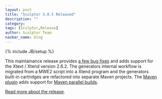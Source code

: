 ```yaml
---
layout: post
title: "Sculptor 3.0.5 Released"
description: ""
category: 
tags: [Sculptor,Release]
author: Sculptor Team
navbar_name: blog
---
```

{% include JB/setup %}

This maintainance release provides [a few bug fixes][2] and adds support for the Xtext / Xtend version 2.6.2. The generators internal workflow is migrated from a MWE2 script into a Xtend program and the generators built-in cartridges are refactored into separate Maven projects. The [Maven plugin][3] adds support for [Maven parallel builds][5].

[Read more about the release][1].

   [1]: /documentation/whats-new#version-305
   [2]: https://github.com/sculptor/sculptor/issues?q=milestone%3A3.0.5+is%3Aclosed
   [3]: /documentation/advanced-tutorial#cartridges
   [4]: /documentation/maven-plugin
   [5]: https://cwiki.apache.org/confluence/display/MAVEN/Parallel+builds+in+Maven+3
